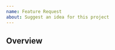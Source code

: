 ```yaml
---
name: Feature Request
about: Suggest an idea for this project
---
```


## Overview

<!-- *Required*: how do you think this feature could improve the quality of this project? -->

<!-- Optional:
## Details

List the key features of your idea as bullet points

## Notes

List additional notes/references as bullet points

## Screenshots/Screencasts

Provide supporting images/videos/design
-->
